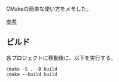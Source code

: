 CMakeの簡単な使い方をメモした。

[参考](https://qiita.com/shohirose/items/45fb49c6b429e8b204ac?utm_source=pocket_shared#%E3%81%AF%E3%81%98%E3%82%81%E3%81%AB)

## ビルド

各プロジェクトに移動後に、以下を実行する。

```shell
cmake -S . -B build
cmake --build build
```

